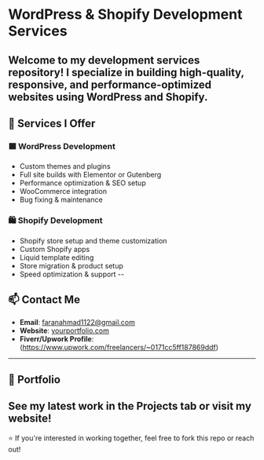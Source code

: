 # WordPress & Shopify Development Services
Welcome to my development services repository! I specialize in building high-quality, responsive, and performance-optimized websites using **WordPress** and **Shopify**.
---
## 🚀 Services I Offer
### 🟦 WordPress Development
- Custom themes and plugins
- Full site builds with Elementor or Gutenberg
- Performance optimization & SEO setup
- WooCommerce integration
- Bug fixing & maintenance
### 🛍 Shopify Development
- Shopify store setup and theme customization
- Custom Shopify apps
- Liquid template editing
- Store migration & product setup
- Speed optimization & support
--
## 📫 Contact Me
- **Email**: faranahmad1122@gmail.com
- **Website**: [yourportfolio.com](https://yourportfolio.com)
- **Fiverr/Upwork Profile**: (https://www.upwork.com/freelancers/~0171cc5ff187869ddf)
---
## 📂 Portfolio
See my latest work in the **Projects** tab or visit my website!
---
⭐ If you're interested in working together, feel free to fork this repo or reach out!
